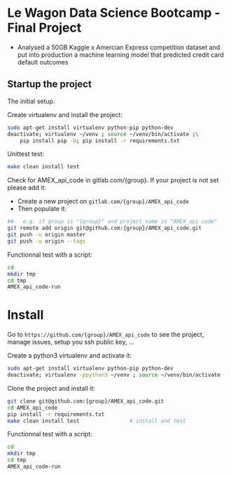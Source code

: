 # Le Wagon Data Science Bootcamp - Final Project
- Analysed a 50GB Kaggle x Amercian Express competition dataset and put into production a machine learning model that predicted credit card default outcomes



## Startup the project

The initial setup.

Create virtualenv and install the project:
```bash
sudo apt-get install virtualenv python-pip python-dev
deactivate; virtualenv ~/venv ; source ~/venv/bin/activate ;\
    pip install pip -U; pip install -r requirements.txt
```

Unittest test:
```bash
make clean install test
```

Check for AMEX_api_code in gitlab.com/{group}.
If your project is not set please add it:

- Create a new project on `gitlab.com/{group}/AMEX_api_code`
- Then populate it:

```bash
##   e.g. if group is "{group}" and project_name is "AMEX_api_code"
git remote add origin git@github.com:{group}/AMEX_api_code.git
git push -u origin master
git push -u origin --tags
```

Functionnal test with a script:

```bash
cd
mkdir tmp
cd tmp
AMEX_api_code-run
```

# Install

Go to `https://github.com/{group}/AMEX_api_code` to see the project, manage issues,
setup you ssh public key, ...

Create a python3 virtualenv and activate it:

```bash
sudo apt-get install virtualenv python-pip python-dev
deactivate; virtualenv -ppython3 ~/venv ; source ~/venv/bin/activate
```

Clone the project and install it:

```bash
git clone git@github.com:{group}/AMEX_api_code.git
cd AMEX_api_code
pip install -r requirements.txt
make clean install test                # install and test
```
Functionnal test with a script:

```bash
cd
mkdir tmp
cd tmp
AMEX_api_code-run
```
